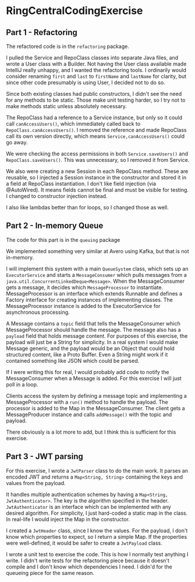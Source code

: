 # RingCentralCodingExercise

## Part 1 - Refactoring

The refactored code is in the `refactoring` package.

I pulled the Service and RepoClass classes into separate Java files, and wrote a User class with 
a Builder.  Not having the User class available made IntelliJ really unhappy, and I wanted the 
refactoring tools.  I ordinarily would consider renaming `first` and `last` to `firstName` and 
`lastName` for clarity, but since other code presumably is using User, I decided not to do so.

Since both existing classes had public constructors, I didn't see the need for any methods to 
be static.  Those make unit testing harder, so I try not to make methods static unless absolutely 
necessary.

The RepoClass had a reference to a Service instance, but only so it could call `canAccessUsers()`,
which immediately called back to `RepoClass.canAccessUsers()`.  I removed the reference and made 
RepoClass call its own version directly, which means `Service,canAccessUsers()` could go away.

We were checking the access permissions in both `Service.saveUsers()` and `RepoClass.saveUsers()`.
This was unnecessary, so I removed it from Service.

We also were creating a new Session in each RepoClass method.  These are reusable, so I injected a 
Session instance in the constructor and stored it in a field at RepoClass instantiation.  I don't 
like field injection (via @AutoWired).  It means fields cannot be final and must be visible for 
testing.  I changed to constructor injection instead.

I also like lambdas better than for loops, so I changed those as well.

## Part 2 - In-memory Queue

The code for this part is in the `queuing` package

We implemented something very similar at Avero using Kafka, but that is not in-memory.

I will implement this system with a main `QueueSystem` class, which sets up an `ExecutorService`
and starts a `MessageConsumer` which pulls messages from a `java.util.ConcurrentLinkedDeque<Message>`.
When the MessageConsumer gets a message, it decides which `MessageProcessor` to instantiate.  
MessageProcessor is an interface which extends Runnable and defines a Factory interface for 
creating instances of implementing classes.  The MessageProcessor instance is added to 
the ExecutorService for asynchronous processing.

A Message contains a `topic` field that tells the MessageConsumer which MessageProcessor should 
handle the message.  The message also has a `payload` field that holds message content.  For purposes 
of this exercise, the payload will just be a String for simplicity. In a real system I would make 
Message generic, and the payload would be an Object that could hold structured content, like a 
Proto Buffer.  Even a String might work if it contained something like JSON which could be parsed. 

If I were writing this for real, I would probably add code to notify the MessageConsumer when a
Message is added. For this exercise I will just poll in a loop.

Clients access the system by defining a message topic and implementing a MessageProcessor with a 
`run()` method to handle the payload.  The processor is added to the Map in the MessageConsumer.
The client gets a MessageProducer instance and calls `addMessage()` with the topic and payload.

There obviously is a lot more to add, but I think this is sufficient for this exercise.

## Part 3 - JWT parsing

For this exercise, I wrote a `JwtParser` class to do the main work.  It parses an encoded JWT and
returns a `Map<String, String>` containing the keys and values from the payload.

It handles multiple authentication schemes by having a `Map<String, JwtAuthenticator>`.  The key
is the algorithm specified in the header.  `JwtAuthenticator` is an interface which can be
implemented with any desired algorithm.  For simplicity, I just hard-coded a static map in the
class.  In real-life I would inject the Map in the constructor.

I created a `JwtHeader` class, since I know the values.  For the payload, I don't know which
properties to expect, so I return a simple Map.  If the properties were well-defined, it would
be safer to create a `JwtPayload` class.

I wrote a unit test to exercise the code.  This is how I normally test anything I write.  I didn't
write tests for the refactoring piece because it doesn't compile and I don't know which
dependencies I need.  I didn'd for the queueing piece for the same reason.

